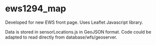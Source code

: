 # ews1294_map


Developed for new EWS front page. Uses Leaflet Javascript library. 

Data is stored in sensorLocations.js in GeoJSON format. Code could be adapted to read directly from database/wfs/geoserver.
